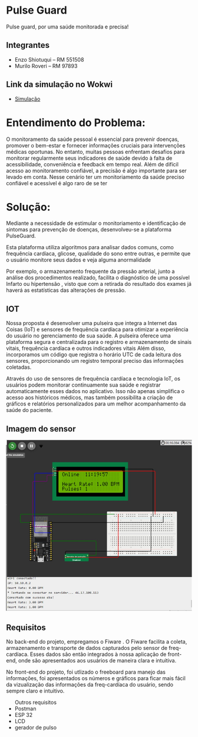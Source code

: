 
# Pulse Guard
Pulse guard, por uma saúde monitorada e precisa!

## Integrantes
- Enzo Shiotuqui  – RM 551508
- Murilo Roveri – RM 97893


## Link da simulação no Wokwi

- [Simulação](https://wokwi.com/projects/382736295727498241)

# Entendimento do Problema:
O monitoramento da saúde pessoal é essencial para prevenir doenças, promover o bem-estar e fornecer informações cruciais para intervenções médicas oportunas. No entanto, muitas pessoas enfrentam desafios para monitorar regularmente seus indicadores de saúde devido à falta de acessibilidade, conveniência e feedback em tempo real. Além de difícil acesso ao monitoramento confiável, a precisão é algo importante para ser  levado em conta. Nesse cenário ter um monitoriamento da saúde preciso confiável e acessível é algo raro de se ter 


# Solução:
<p>Mediante a necessidade de estimular o monitoriamento e identificação de sintomas para prevenção de doenças, desenvolveu-se a plataforma PulseGuard.</p>

<p>Esta plataforma utiliza algoritmos para analisar dados comuns, como frequência cardíaca, glicose, qualidade do sono entre outras, e permite que o usuário monitore seus dados e veja alguma anormalidade </p>

<p>Por exemplo, o armazenamento frequente da pressão arterial, junto a análise dos procedimentos realizado, facilita o diagnóstico de uma possível Infarto ou hipertensão , visto que com a retirada do resultado dos exames já haverá as estatísticas das alterações de pressão.</p>


## IOT
<p>Nossa proposta é desenvolver uma pulseira que integra a Internet das Coisas (IoT) e sensores de frequência cardíaca para otimizar a experiência do usuário no gerenciamento de sua saúde. A pulseira oferece uma plataforma segura e centralizada para o registro e armazenamento de sinais vitais, frequência cardíaca e outros indicadores vitais Além disso, incorporamos um código que registra o horário UTC de
cada leitura dos sensores, proporcionando um registro temporal preciso das informações coletadas.</p>

<p>Através do uso de sensores de frequência cardíaca e tecnologia IoT, os usuários podem monitorar continuamente sua saúde e registrar automaticamente esses dados no aplicativo. Isso não apenas simplifica o acesso aos históricos médicos, mas também possibilita a criação de gráficos e relatórios personalizados para um melhor acompanhamento da saúde do paciente.</p>


## Imagem do sensor 

![screenshot](print.jpeg)


## Requisitos

<p>No back-end do projeto, empregamos o Fiware . O Fiware facilita a coleta, armazenamento e transporte de dados capturados pelo sensor de freq-cardíaca. Esses dados são então integrados à nossa aplicação de front-end, onde são apresentados aos usuários de maneira clara e intuitiva.</p>

<p>No front-end do projeto, foi utlizado o freeboard para manejo das informações, foi apresentados os números e gráficos para ficar mais fácil da vizualização das informações da freq-cardíaca do usuário, sendo sempre claro e intuitivo.</p>

<ul>
  Outros requisitos
  <li>Postman</li>
  <li>ESP 32</li>
  <li>LCD</li>
  <li>gerador de pulso</li>
</ul>
